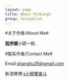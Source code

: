 ```yaml
---
layout: page
title: About PinkingS
group: navigation
---
```


#关于作者/About Me#

**程序媛**小硕一枚.

#联系作者/Contact Me#

Email:shangliu26@gmail.com

新浪微博:[s小柳要奋斗](http://weibo.com/pinkingS "weibo.com/pinkingS")

